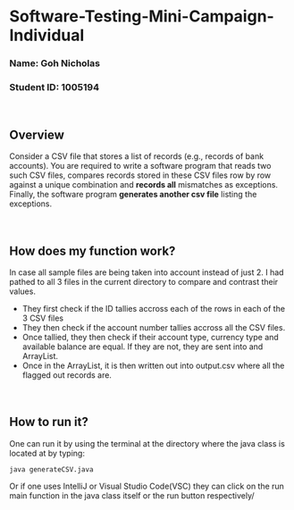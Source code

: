 <h1>Software-Testing-Mini-Campaign-Individual</h1>

<h3>Name: Goh Nicholas</h3>
<h3>Student ID: 1005194</h3></br>

<b><h2>Overview</h2></b>
Consider a CSV file that stores a list of records (e.g., records of bank accounts). You are required to write a software program that reads two such CSV files, compares records stored in these CSV files row by row against a unique combination and <b>records all</b> mismatches as exceptions. Finally, the software program <b>generates another csv file</b> listing the exceptions.</br></br></br>

<b><h2>How does my function work?</h2></b>
In case all sample files are being taken into account instead of just 2. I had pathed to all 3 files in the current directory to compare and contrast their values. 
- They first check if the ID tallies accross each of the rows in each of the 3 CSV files
- They then check if the account number tallies accross all the CSV files.
- Once tallied, they then check if their account type, currency type and available balance are equal. If they are not, they are sent into and ArrayList.
- Once in the ArrayList, it is then written out into output.csv where all the flagged out records are.</br></br></br> 

<b><h2>How to run it?</h2></b>
One can run it by using the terminal at the directory where the java class is located at by typing:
```
java generateCSV.java
```
Or if one uses IntelliJ or Visual Studio Code(VSC) they can click on the run main function in the java class itself or the run button respectively/

